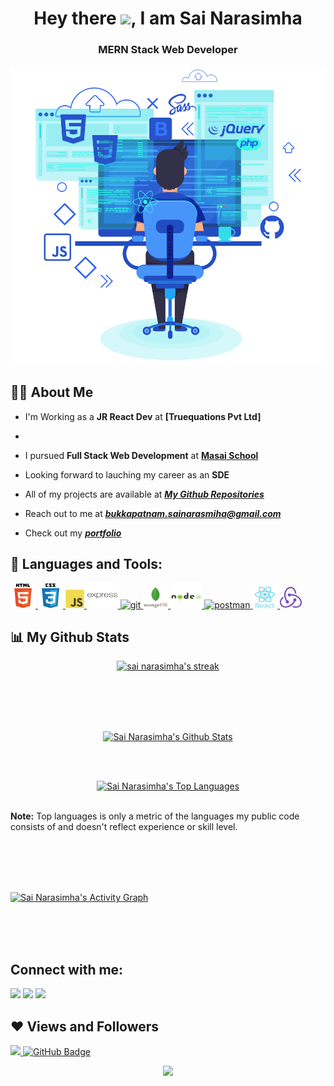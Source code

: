<h1 align="center">Hey there <img src="https://raw.githubusercontent.com/MartinHeinz/MartinHeinz/master/wave.gif" width="30px">, I am Sai Narasimha </h1>
<h3 align="center"> MERN Stack Web Developer</h3>

<div align="center" ><img src = "https://raw.githubusercontent.com/Renukote/Renukote/051cadb27789caa9a268427a07ad8d9e3b6c7cec/web-developer-img.svg" /></div>

## 🙋‍♂️ About Me

- I'm Working as a **JR React Dev** at **[Truequations Pvt Ltd]**
- 
- I pursued **Full Stack Web Development** at **[Masai School](https://www.masaischool.com/)**

- Looking forward to lauching my career as an **SDE**

- All of my projects are available at ***[My Github Repositories](https://github.com/Sai-Narasimha?tab=repositories)***

- Reach out to me at ***bukkapatnam.sainarasmiha@gmail.com***

- Check out my ***[portfolio](https://sai-portfolio-phi.vercel.app/)***

## 🚀 Languages and Tools:

<a href="https://www.w3.org/html/" target="_blank"> <img src="https://raw.githubusercontent.com/devicons/devicon/master/icons/html5/html5-original-wordmark.svg" alt="html5" width="40" height="40"/> </a> </a> <a href="https://www.w3schools.com/css/" target="_blank"> <img src="https://raw.githubusercontent.com/devicons/devicon/master/icons/css3/css3-original-wordmark.svg" alt="css3" width="40" height="40"/> </a> <a href="https://developer.mozilla.org/en-US/docs/Web/JavaScript" target="_blank"> <img src="https://raw.githubusercontent.com/devicons/devicon/master/icons/javascript/javascript-original.svg" alt="javascript" width="30" height="30"/> </a>
<a href="https://expressjs.com" target="_blank"> <img src="https://raw.githubusercontent.com/devicons/devicon/master/icons/express/express-original-wordmark.svg" alt="express" width="50" height="40"/> </a> <a href="https://git-scm.com/" target="_blank"> <img src="https://www.vectorlogo.zone/logos/git-scm/git-scm-icon.svg" alt="git" width="35" height="35"/> </a>  <a href="https://www.mongodb.com/" target="_blank"> <img src="https://raw.githubusercontent.com/devicons/devicon/master/icons/mongodb/mongodb-original-wordmark.svg" alt="mongodb" width="40" height="35"/> <a href="https://nodejs.org" target="_blank"> <img src="https://raw.githubusercontent.com/devicons/devicon/master/icons/nodejs/nodejs-original-wordmark.svg" alt="nodejs" width="50" height="40"/> </a> <a href="https://postman.com" target="_blank"> <img src="https://www.vectorlogo.zone/logos/getpostman/getpostman-icon.svg" alt="postman" width="35" height="35"/> </a> <a href="https://reactjs.org/" target="_blank"> <img src="https://raw.githubusercontent.com/devicons/devicon/master/icons/react/react-original-wordmark.svg" alt="react" width="40" height="35"/> </a> <a href="https://redux.js.org" target="_blank"> <img src="https://raw.githubusercontent.com/devicons/devicon/master/icons/redux/redux-original.svg" alt="redux" width="35" height="35"/> </a> 


## 📊 My Github Stats

<p align="center">
    <a href="https://github.com/Sai-Narasimha/github-readme-streak-stats">
        <img title="🔥 Get streak stats for your profile at git.io/streak-stats" alt="sai narasimha's streak" src="https://github-readme-streak-stats.herokuapp.com/?user=Sai-Narasimha&theme=black-ice&hide_border=true&stroke=0000&background=060A0CD0"/>
    </a>
</p>
 <br/> <br/> <br/>


  <br/>
  <p align="center">
    <a href="https://github.com/Sai-Narasimha/github-readme-stats"><img alt="Sai Narasimha's Github Stats" src="https://github-readme-stats.vercel.app/api?username=Sai-Narasimha&show_icons=true&count_private=true&theme=react&hide_border=true&bg_color=0D1117" /></a>
   </p>
    
 <br/> <br/>
    
  <p align="center">
  <a href="https://github.com/Sai-Narasimha/github-readme-stats"><img alt="Sai Narasimha's Top Languages" src="https://github-readme-stats.vercel.app/api/top-langs/?username=Sai-Narasimha&langs_count=8&count_private=true&layout=compact&theme=react&hide_border=true&bg_color=0D1117" /></a>
  <p/>
    
  <br/>
  <b>Note:</b> Top languages is only a metric of the languages my public code consists of and doesn't reflect experience or skill level.

<br/> <br/> <br/>
<br/>

<a href="https://github.com/Sai-Narasimha/github-readme-activity-graph"><img alt="Sai Narasimha's Activity Graph" src="https://activity-graph.herokuapp.com/graph?username=Sai-Narasimha&bg_color=0D1117&color=5BCDEC&line=5BCDEC&point=FFFFFF&hide_border=true" /></a>

<br/>
<br/> <br/>


## Connect with me:
<p align="left">
<a href = "https://www.linkedin.com/in/sai-narasimha-sn/"><img src="https://img.icons8.com/fluent/40/000000/linkedin.png"/></a>
<a href = "https://sainb.blogspot.com/"><img src="https://img.icons8.com/fluency/40/000000/medium-logo.png"/></a>
    <a href = "mailto:bukkapatnam.sainarasimha@gmail.com"> <img src="https://img.icons8.com/doodle/35/000000/gmail-new.png"/> </a>
</p>


## ❤ Views and Followers
<a href="https://github.com/Sai-Narasimha/github-profile-views-counter">
    <img src="https://komarev.com/ghpvc/?username=Sai-Narasimha">
</a>
<a href="https://github.com/Sai-Narasimha?tab=followers"><img src="https://img.shields.io/github/followers/Sai-Narasimha?label=Followers&style=social" alt="GitHub Badge"></a>

<p align="center">
  <img  src="https://raw.githubusercontent.com/Trilokia/Trilokia/379277808c61ef204768a61bbc5d25bc7798ccf1/bottom_header.svg">
  </p>
